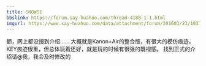 ```yaml
---
title: SNOWSE
bbslink: https://forum.say-huahuo.com/thread-4188-1-1.html
imgurl: https://www.say-huahuo.com/data/attachment/forum/201603/23/103746hquyhx6tq86zzx66.png
---
```


额，网上都没搜到介绍......
大概就是Kanon+Air的整合版，有很大的模仿痕迹，KEY痕迹很重，但总体玩着还好，就是玩的时候有很强的既视感。
找到正式的介绍请@我，我会及时修改的<!--more-->
